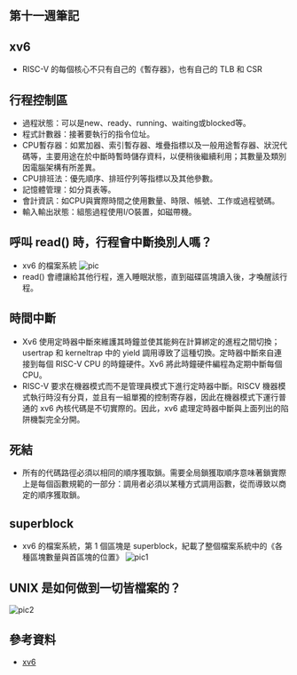 ## 第十一週筆記
## xv6
* RISC-V 的每個核心不只有自己的《暫存器》，也有自己的 TLB 和 CSR 
## 行程控制區
* 過程狀態：可以是new、ready、running、waiting或blocked等。
* 程式計數器：接著要執行的指令位址。
* CPU暫存器：如累加器、索引暫存器、堆疊指標以及一般用途暫存器、狀況代碼等，主要用途在於中斷時暫時儲存資料，以便稍後繼續利用；其數量及類別因電腦架構有所差異。
* CPU排班法：優先順序、排班佇列等指標以及其他參數。
* 記憶體管理：如分頁表等。
* 會計資訊：如CPU與實際時間之使用數量、時限、帳號、工作或過程號碼。
* 輸入輸出狀態：組態過程使用I/O裝置，如磁帶機。
## 呼叫 read() 時，行程會中斷換別人嗎？
* xv6 的檔案系統
![pic]()
*  read() 會禮讓給其他行程，進入睡眠狀態，直到磁碟區塊讀入後，才喚醒該行程。
## 時間中斷
* Xv6 使用定時器中斷來維護其時鐘並使其能夠在計算綁定的進程之間切換；usertrap 和 kerneltrap 中的 yield 調用導致了這種切換。定時器中斷來自連接到每個 RISC-V CPU 的時鐘硬件。Xv6 將此時鐘硬件編程為定期中斷每個 CPU。
* RISC-V 要求在機器模式而不是管理員模式下進行定時器中斷。RISCV 機器模式執行時沒有分頁，並且有一組單獨的控制寄存器，因此在機器模式下運行普通的 xv6 內核代碼是不切實際的。因此，xv6 處理定時器中斷與上面列出的陷阱機製完全分開。
## 死結
* 所有的代碼路徑必須以相同的順序獲取鎖。需要全局鎖獲取順序意味著鎖實際上是每個函數規範的一部分：調用者必須以某種方式調用函數，從而導致以商定的順序獲取鎖。
##  superblock
* xv6 的檔案系統，第 1 個區塊是 superblock，紀載了整個檔案系統中的《各種區塊數量與首區塊的位置》
![pic1]()
## UNIX 是如何做到一切皆檔案的？
![pic2]()
## 參考資料
* [xv6](https://github.com/riscv2os/riscv2os/wiki/xv6)